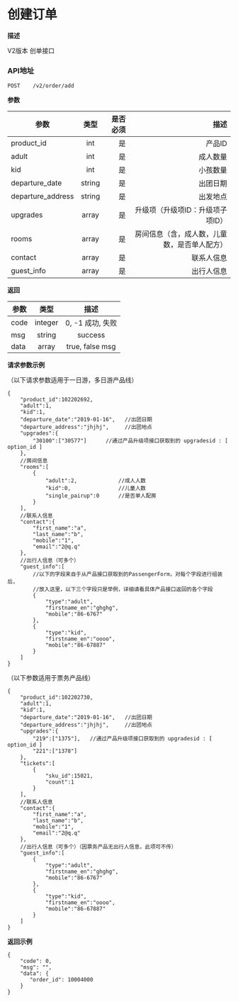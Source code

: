 # 创建订单

**描述**

V2版本 创单接口

### API地址

    POST	/v2/order/add

**参数**

| 参数           | 类型          | 是否必须 | 描述             |
| -------------- |:-------------:| ----:| -----------------:|
| product_id    | int  |  是   | 产品ID   |
| adult         | int  |  是   | 成人数量 |
| kid           | int |  是    | 小孩数量 |
| departure_date      | string  |  是   |  出团日期|
| departure_address   |string   |  是   | 出发地点|
| upgrades            | array   |  是   | 升级项（升级项ID：升级项子项ID）|
| rooms               | array   |  是   | 房间信息（含，成人数，儿童数，是否单人配方）|
| contact     | array     |  是   | 联系人信息|
| guest_info  | array     |  是   | 出行人信息|

**返回**

| 参数           | 类型          | 描述             |
| -------------- |:-------------:|:-----------------:|
| code | integer|   0, -1 成功, 失败| 
| msg  | string | success |
| data | array |  true, false msg |


**请求参数示例**

（以下请求参数适用于一日游，多日游产品线）
```
{
    "product_id":102202692,  
    "adult":1,          
    "kid":1,            
    "departure_date":"2019-01-16",   //出团日期
    "departure_address":"jhjhj",     //出团地点
    "upgrades":{        
        "30100":["30577"]      //通过产品升级项接口获取到的 upgradesid : [ option_id ]
    },
    //房间信息
    "rooms":[       
        {
            "adult":2,             //成人人数
            "kid":0,               //儿童人数
            "single_pairup":0      //是否单人配房
        }
    ],
    //联系人信息
    "contact":{     
        "first_name":"a",
        "last_name":"b",
        "mobile":"1",
        "email":"2@q.q"
    },
    //出行人信息（可多个）
    "guest_info":[
        //以下的字段来自于从产品接口获取到的PassengerForm，对每个字段进行组装后，
        //放入这里，以下三个字段只是举例，详细请看具体产品接口返回的各个字段      
        {
            "type":"adult",
            "firstname_en":"ghghg",
            "mobile":"86-6767"
        },
        {
            "type":"kid",
            "firstname_en":"oooo",
            "mobile":"86-67887"
        }
    ]
}
```
（以下参数适用于票务产品线）
```
{
    "product_id":102202730,  
    "adult":1,          
    "kid":1,            
    "departure_date":"2019-01-16",   //出团日期
    "departure_address":"jhjhj",     //出团地点
    "upgrades":{       
        "219":["1375"],   //通过产品升级项接口获取到的 upgradesid : [ option_id ]
        "221":["1378"]
    },
    "tickets":[
        {
            "sku_id":15021,
            "count":1
        }
    ],
    //联系人信息
    "contact":{
        "first_name":"a",   
        "last_name":"b",
        "mobile":"1",
        "email":"2@q.q"
    },
    //出行人信息（可多个）（因票务产品无出行人信息，此项可不传）
    "guest_info":[
        {
            "type":"adult",         
            "firstname_en":"ghghg",
            "mobile":"86-6767"
        },
        {
            "type":"kid",
            "firstname_en":"oooo",
            "mobile":"86-67887"
        }
    ]
}
```

**返回示例**

```
{
	"code": 0,
	"msg": "",
	"data": {
	   "order_id": 10004000
	}
}
```
